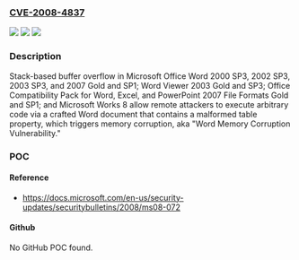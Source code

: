 ### [CVE-2008-4837](https://cve.mitre.org/cgi-bin/cvename.cgi?name=CVE-2008-4837)
![](https://img.shields.io/static/v1?label=Product&message=n%2Fa&color=blue)
![](https://img.shields.io/static/v1?label=Version&message=n%2Fa&color=blue)
![](https://img.shields.io/static/v1?label=Vulnerability&message=n%2Fa&color=brighgreen)

### Description

Stack-based buffer overflow in Microsoft Office Word 2000 SP3, 2002 SP3, 2003 SP3, and 2007 Gold and SP1; Word Viewer 2003 Gold and SP3; Office Compatibility Pack for Word, Excel, and PowerPoint 2007 File Formats Gold and SP1; and Microsoft Works 8 allow remote attackers to execute arbitrary code via a crafted Word document that contains a malformed table property, which triggers memory corruption, aka "Word Memory Corruption Vulnerability."

### POC

#### Reference
- https://docs.microsoft.com/en-us/security-updates/securitybulletins/2008/ms08-072

#### Github
No GitHub POC found.

